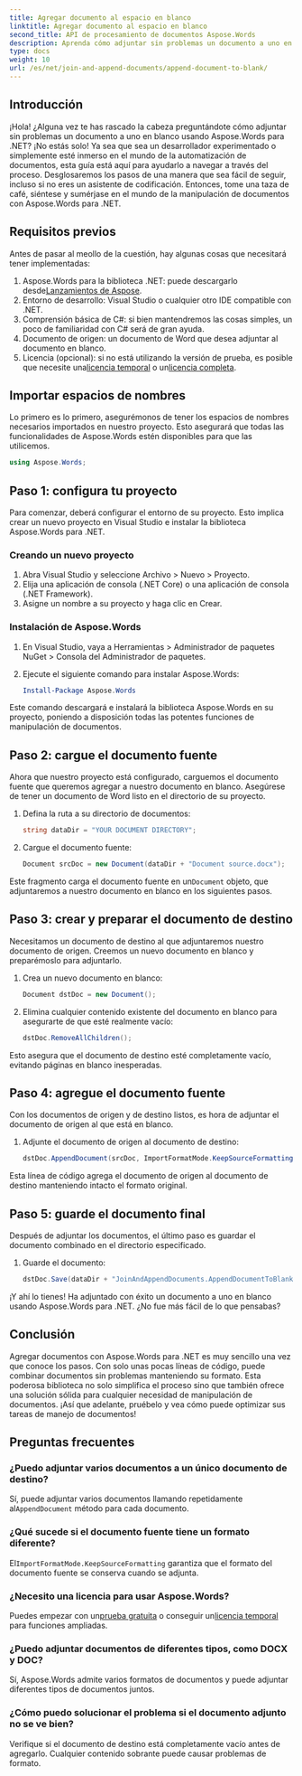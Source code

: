 ```yaml
---
title: Agregar documento al espacio en blanco
linktitle: Agregar documento al espacio en blanco
second_title: API de procesamiento de documentos Aspose.Words
description: Aprenda cómo adjuntar sin problemas un documento a uno en blanco usando Aspose.Words para .NET. Se incluyen guía paso a paso, fragmentos de código y preguntas frecuentes.
type: docs
weight: 10
url: /es/net/join-and-append-documents/append-document-to-blank/
---
```

## Introducción

¡Hola! ¿Alguna vez te has rascado la cabeza preguntándote cómo adjuntar sin problemas un documento a uno en blanco usando Aspose.Words para .NET? ¡No estás solo! Ya sea que sea un desarrollador experimentado o simplemente esté inmerso en el mundo de la automatización de documentos, esta guía está aquí para ayudarlo a navegar a través del proceso. Desglosaremos los pasos de una manera que sea fácil de seguir, incluso si no eres un asistente de codificación. Entonces, tome una taza de café, siéntese y sumérjase en el mundo de la manipulación de documentos con Aspose.Words para .NET.

## Requisitos previos

Antes de pasar al meollo de la cuestión, hay algunas cosas que necesitará tener implementadas:

1.  Aspose.Words para la biblioteca .NET: puede descargarlo desde[Lanzamientos de Aspose](https://releases.aspose.com/words/net/).
2. Entorno de desarrollo: Visual Studio o cualquier otro IDE compatible con .NET.
3. Comprensión básica de C#: si bien mantendremos las cosas simples, un poco de familiaridad con C# será de gran ayuda.
4. Documento de origen: un documento de Word que desea adjuntar al documento en blanco.
5.  Licencia (opcional): si no está utilizando la versión de prueba, es posible que necesite una[licencia temporal](https://purchase.aspose.com/temporary-license/) o un[licencia completa](https://purchase.aspose.com/buy).

## Importar espacios de nombres

Lo primero es lo primero, asegurémonos de tener los espacios de nombres necesarios importados en nuestro proyecto. Esto asegurará que todas las funcionalidades de Aspose.Words estén disponibles para que las utilicemos.

```csharp
using Aspose.Words;
```

## Paso 1: configura tu proyecto

Para comenzar, deberá configurar el entorno de su proyecto. Esto implica crear un nuevo proyecto en Visual Studio e instalar la biblioteca Aspose.Words para .NET.

### Creando un nuevo proyecto

1. Abra Visual Studio y seleccione Archivo > Nuevo > Proyecto.
2. Elija una aplicación de consola (.NET Core) o una aplicación de consola (.NET Framework).
3. Asigne un nombre a su proyecto y haga clic en Crear.

### Instalación de Aspose.Words

1. En Visual Studio, vaya a Herramientas > Administrador de paquetes NuGet > Consola del Administrador de paquetes.
2. Ejecute el siguiente comando para instalar Aspose.Words:

   ```powershell
   Install-Package Aspose.Words
   ```

Este comando descargará e instalará la biblioteca Aspose.Words en su proyecto, poniendo a disposición todas las potentes funciones de manipulación de documentos.

## Paso 2: cargue el documento fuente

Ahora que nuestro proyecto está configurado, carguemos el documento fuente que queremos agregar a nuestro documento en blanco. Asegúrese de tener un documento de Word listo en el directorio de su proyecto.

1. Defina la ruta a su directorio de documentos:

   ```csharp
   string dataDir = "YOUR DOCUMENT DIRECTORY";
   ```

2. Cargue el documento fuente:

   ```csharp
   Document srcDoc = new Document(dataDir + "Document source.docx");
   ```

 Este fragmento carga el documento fuente en un`Document` objeto, que adjuntaremos a nuestro documento en blanco en los siguientes pasos.

## Paso 3: crear y preparar el documento de destino

Necesitamos un documento de destino al que adjuntaremos nuestro documento de origen. Creemos un nuevo documento en blanco y preparémoslo para adjuntarlo.

1. Crea un nuevo documento en blanco:

   ```csharp
   Document dstDoc = new Document();
   ```

2. Elimina cualquier contenido existente del documento en blanco para asegurarte de que esté realmente vacío:

   ```csharp
   dstDoc.RemoveAllChildren();
   ```

Esto asegura que el documento de destino esté completamente vacío, evitando páginas en blanco inesperadas.

## Paso 4: agregue el documento fuente

Con los documentos de origen y de destino listos, es hora de adjuntar el documento de origen al que está en blanco.

1. Adjunte el documento de origen al documento de destino:

   ```csharp
   dstDoc.AppendDocument(srcDoc, ImportFormatMode.KeepSourceFormatting);
   ```

Esta línea de código agrega el documento de origen al documento de destino manteniendo intacto el formato original.

## Paso 5: guarde el documento final

Después de adjuntar los documentos, el último paso es guardar el documento combinado en el directorio especificado.

1. Guarde el documento:

   ```csharp
   dstDoc.Save(dataDir + "JoinAndAppendDocuments.AppendDocumentToBlank.docx");
   ```

¡Y ahí lo tienes! Ha adjuntado con éxito un documento a uno en blanco usando Aspose.Words para .NET. ¿No fue más fácil de lo que pensabas?

## Conclusión

Agregar documentos con Aspose.Words para .NET es muy sencillo una vez que conoce los pasos. Con solo unas pocas líneas de código, puede combinar documentos sin problemas manteniendo su formato. Esta poderosa biblioteca no solo simplifica el proceso sino que también ofrece una solución sólida para cualquier necesidad de manipulación de documentos. ¡Así que adelante, pruébelo y vea cómo puede optimizar sus tareas de manejo de documentos!

## Preguntas frecuentes

### ¿Puedo adjuntar varios documentos a un único documento de destino?

Sí, puede adjuntar varios documentos llamando repetidamente al`AppendDocument` método para cada documento.

### ¿Qué sucede si el documento fuente tiene un formato diferente?

 El`ImportFormatMode.KeepSourceFormatting` garantiza que el formato del documento fuente se conserva cuando se adjunta.

### ¿Necesito una licencia para usar Aspose.Words?

 Puedes empezar con un[prueba gratuita](https://releases.aspose.com/) o conseguir un[licencia temporal](https://purchase.aspose.com/temporary-license/) para funciones ampliadas.

### ¿Puedo adjuntar documentos de diferentes tipos, como DOCX y DOC?

Sí, Aspose.Words admite varios formatos de documentos y puede adjuntar diferentes tipos de documentos juntos.

### ¿Cómo puedo solucionar el problema si el documento adjunto no se ve bien?

Verifique si el documento de destino está completamente vacío antes de agregarlo. Cualquier contenido sobrante puede causar problemas de formato.